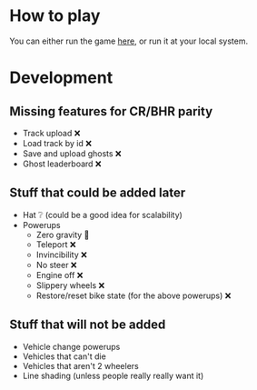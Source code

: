# How to play

You can either run the game [here](http://blog.tomiy.me/openrider/), or run it
at your local system.



# Development

## Missing features for CR/BHR parity

- Track upload ❌
- Load track by id ❌
- Save and upload ghosts ❌
- Ghost leaderboard ❌

## Stuff that could be added later

- Hat ❔ (could be a good idea for scalability)
- Powerups
    - Zero gravity 🚧
    - Teleport ❌
    - Invincibility ❌
    - No steer ❌
    - Engine off ❌
    - Slippery wheels ❌
    - Restore/reset bike state (for the above powerups) ❌

## Stuff that will not be added

- Vehicle change powerups
- Vehicles that can't die
- Vehicles that aren't 2 wheelers
- Line shading (unless people really really want it)
